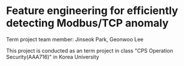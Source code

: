 # Feature engineering for efficiently detecting Modbus/TCP anomaly

Term project team member: Jinseok Park, Geonwoo Lee

This project is conducted as an term project in class "CPS Operation Security(AAA716)" in Korea University

